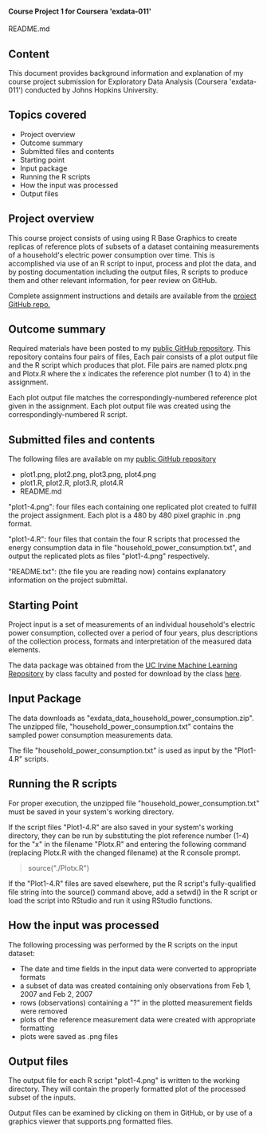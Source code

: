 ####  Course Project 1 for Coursera 'exdata-011'  
README.md


Content
----------
This document provides background information and explanation of my course project submission for Exploratory Data Analysis (Coursera 'exdata-011') conducted by Johns Hopkins University.

Topics covered  
----------
- Project overview  
- Outcome summary  
- Submitted files and contents  
- Starting point
- Input package  
- Running the R scripts
- How the input was processed  
- Output files


Project overview
----------
This course project consists of using using R Base Graphics to create replicas of reference plots of subsets of a dataset containing measurements of a household's electric power consumption over time. This is accomplished via use of an R script to input, process and plot the data, and by posting documentation including the output files, R scripts to produce them and other relevant information, for peer review on GitHub.

Complete assignment instructions and details are available from the [project GitHub repo.](https://github.com/rdpeng/ExData_Plotting1)


Outcome summary
---------
Required materials have been posted to my [public GitHub repository](https://github.com/rricce01/EDACourseProject1). This repository contains four pairs of files, Each pair consists of a plot output file and the R script which produces that plot. File pairs are named plotx.png and Plotx.R where the x indicates the reference plot number (1 to 4) in the assignment. 

Each plot output file matches the correspondingly-numbered reference plot given in the assignment. Each plot output file was created using the correspondingly-numbered R script. 


Submitted files and contents  
----------
The following files are available on my [public GitHub repository](https://github.com/rricce01/EDACourseProject1)

- plot1.png, plot2.png, plot3.png, plot4.png  
- plot1.R, plot2.R, plot3.R, plot4.R  
- README.md  

"plot1-4.png": four files each containing one replicated plot created to fulfill the project assignment. Each plot is a 480 by 480 pixel graphic in .png format.  

"plot1-4.R": four files that contain the four R scripts that processed the energy consumption data in file "household_power_consumption.txt", and output the replicated plots as files "plot1-4.png" respectively.  

"README.txt": (the file you are reading now) contains explanatory information on the project submittal.


Starting Point
----------
Project input is a set of measurements of an individual household's electric power consumption, collected over a period of four years, plus descriptions of the collection process, formats and interpretation of the measured data elements.

The data package was obtained from the [UC Irvine Machine Learning Repository](http://archive.ics.uci.edu/ml/index.html) by class faculty and posted for download by the class [here](https://github.com/rdpeng/ExData_Plotting1). 


Input Package
----------
The data downloads as "exdata_data_household_power_consumption.zip". The unzipped file, "household_power_consumption.txt" contains the sampled power consumption measurements data. 

The file "household_power_consumption.txt" is used as input by the "Plot1-4.R" scripts. 


Running the R scripts  
----------
For proper execution, the unzipped file "household_power_consumption.txt" must be saved in your system's working directory.

If the script files "Plot1-4.R" are also saved in your system's working directory, they can be run by substituting the plot reference number (1-4) for the "x" in the filename "Plotx.R" and entering the following command (replacing Plotx.R with the changed filename) at the R console prompt.
>    source("./Plotx.R")

If the "Plot1-4.R" files are saved elsewhere, put the R script's fully-qualified file string into the source() command above, add a setwd() in the R script or load the script into RStudio and run it using RStudio functions. 


How the input was processed  
----------  
The following processing was performed by the R scripts on the input dataset:
- The date and time fields in the input data were converted to appropriate formats  
- a subset of data was created containing only observations from Feb 1, 2007 and Feb 2, 2007
- rows (observations) containing a "?" in the plotted measurement fields were removed
- plots of the reference measurement data were created with appropriate formatting
- plots were saved as .png files


Output files
----------
The output file for each R script "plot1-4.png" is written to the working directory. They will contain the properly formatted plot of the processed subset of the inputs.
 
Output files can be examined by clicking on them in GitHub, or by use of a graphics viewer that supports.png formatted files.

